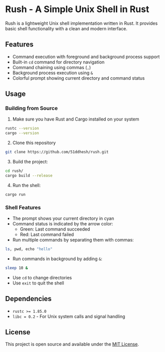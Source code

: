 # Rush - A Simple Unix Shell in Rust

Rush is a lightweight Unix shell implementation written in Rust. It provides basic shell functionality with a clean and modern interface.

## Features

- Command execution with foreground and background process support
- Built-in `cd` command for directory navigation
- Command chaining using commas (`,`)
- Background process execution using `&`
- Colorful prompt showing current directory and command status

## Usage

### Building from Source

1. Make sure you have Rust and Cargo installed on your system
```bash
rustc --version
cargo --version
```
2. Clone this repository
```bash
git clone https://github.com/51ddhesh/rush.git
```
3. Build the project:
```bash
cd rush/
cargo build --release
```
4. Run the shell:
```bash
cargo run
```

### Shell Features

- The prompt shows your current directory in cyan
- Command status is indicated by the arrow color:
  - Green: Last command succeeded
  - Red: Last command failed
- Run multiple commands by separating them with commas:
```bash
ls, pwd, echo "hello"
```
- Run commands in background by adding `&`:
```bash
sleep 10 &
```
- Use `cd` to change directories
- Use `exit` to quit the shell

## Dependencies

- <code>rustc >= 1.85.0</code>
- <code>libc = 0.2</code> - For Unix system calls and signal handling

## License

This project is open source and available under the [MIT License](./LICENSE). 
